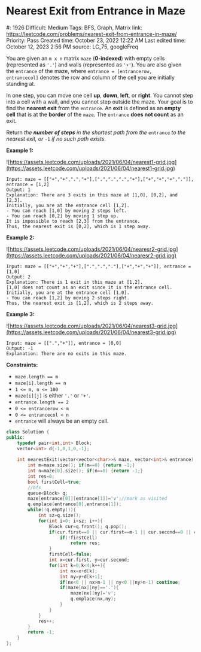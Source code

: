 # Nearest Exit from Entrance in Maze

#: 1926
Difficult: Medium
Tags: BFS, Graph, Matrix
link: https://leetcode.com/problems/nearest-exit-from-entrance-in-maze/
Priority: Pass
Created time: October 23, 2022 12:22 AM
Last edited time: October 12, 2023 2:56 PM
source: LC_75, googleFreq

You are given an `m x n` matrix `maze` (**0-indexed**) with empty cells (represented as `'.'`) and walls (represented as `'+'`). You are also given the `entrance` of the maze, where `entrance = [entrancerow, entrancecol]` denotes the row and column of the cell you are initially standing at.

In one step, you can move one cell **up**, **down**, **left**, or **right**. You cannot step into a cell with a wall, and you cannot step outside the maze. Your goal is to find the **nearest exit** from the `entrance`. An **exit** is defined as an **empty cell** that is at the **border** of the `maze`. The `entrance` **does not count** as an exit.

Return *the **number of steps** in the shortest path from the* `entrance` *to the nearest exit, or* `-1` *if no such path exists*.

**Example 1:**

![https://assets.leetcode.com/uploads/2021/06/04/nearest1-grid.jpg](https://assets.leetcode.com/uploads/2021/06/04/nearest1-grid.jpg)

```
Input: maze = [["+","+",".","+"],[".",".",".","+"],["+","+","+","."]], entrance = [1,2]
Output: 1
Explanation: There are 3 exits in this maze at [1,0], [0,2], and [2,3].
Initially, you are at the entrance cell [1,2].
- You can reach [1,0] by moving 2 steps left.
- You can reach [0,2] by moving 1 step up.
It is impossible to reach [2,3] from the entrance.
Thus, the nearest exit is [0,2], which is 1 step away.

```

**Example 2:**

![https://assets.leetcode.com/uploads/2021/06/04/nearesr2-grid.jpg](https://assets.leetcode.com/uploads/2021/06/04/nearesr2-grid.jpg)

```
Input: maze = [["+","+","+"],[".",".","."],["+","+","+"]], entrance = [1,0]
Output: 2
Explanation: There is 1 exit in this maze at [1,2].
[1,0] does not count as an exit since it is the entrance cell.
Initially, you are at the entrance cell [1,0].
- You can reach [1,2] by moving 2 steps right.
Thus, the nearest exit is [1,2], which is 2 steps away.

```

**Example 3:**

![https://assets.leetcode.com/uploads/2021/06/04/nearest3-grid.jpg](https://assets.leetcode.com/uploads/2021/06/04/nearest3-grid.jpg)

```
Input: maze = [[".","+"]], entrance = [0,0]
Output: -1
Explanation: There are no exits in this maze.

```

**Constraints:**

- `maze.length == m`
- `maze[i].length == n`
- `1 <= m, n <= 100`
- `maze[i][j]` is either `'.'` or `'+'`.
- `entrance.length == 2`
- `0 <= entrancerow < m`
- `0 <= entrancecol < n`
- `entrance` will always be an empty cell.

```cpp
class Solution {
public:
    typedef pair<int,int> Block;
    vector<int> d{-1,0,1,0,-1};
    
    int nearestExit(vector<vector<char>>& maze, vector<int>& entrance) {
        int m=maze.size(); if(m==0) {return -1;}
        int n=maze[0].size(); if(n==0) {return -1;}
        int res=0;
        bool firstCell=true;
        //bfs
        queue<Block> q;
        maze[entrance[0]][entrance[1]]='v';//mark as visited
        q.emplace(entrance[0],entrance[1]);
        while(!q.empty()){
            int sz=q.size();
            for(int i=0; i<sz; i++){
                Block cur=q.front(); q.pop();
                if(cur.first==0 || cur.first==m-1 || cur.second==0 || cur.second==n-1){
                    if(!firstCell)
                        return res;
                }
                firstCell=false;
                int x=cur.first, y=cur.second;
                for(int k=0;k<4;k++){
                    int nx=x+d[k];
                    int ny=y+d[k+1];
                    if(nx<0 || nx>m-1 || ny<0 ||ny>n-1) continue;
                    if(maze[nx][ny]=='.'){
                        maze[nx][ny]='v';
                        q.emplace(nx,ny);
                    }
                }
            }
            res++;
        }
        return -1;
    }
};
```